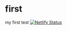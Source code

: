 # first
my first test
[![Netlify Status](https://api.netlify.com/api/v1/badges/cd8bdd68-6822-4947-9ea9-088866ec31ed/deploy-status)](https://app.netlify.com/sites/eloquent-pasteur-ce06cc/deploys)
